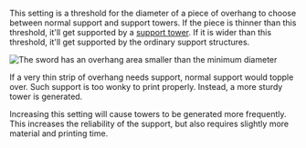 This setting is a threshold for the diameter of a piece of overhang to choose between normal support and support towers. If the piece is thinner than this threshold, it'll get supported by a [support tower](support_use_towers). If it is wider than this threshold, it'll get supported by the ordinary support structures.

![The sword has an overhang area smaller than the minimum diameter](support_use_towers.svg)

If a very thin strip of overhang needs support, normal support would topple over. Such support is too wonky to print properly. Instead, a more sturdy tower is generated.

Increasing this setting will cause towers to be generated more frequently. This increases the reliability of the support, but also requires slightly more material and printing time.